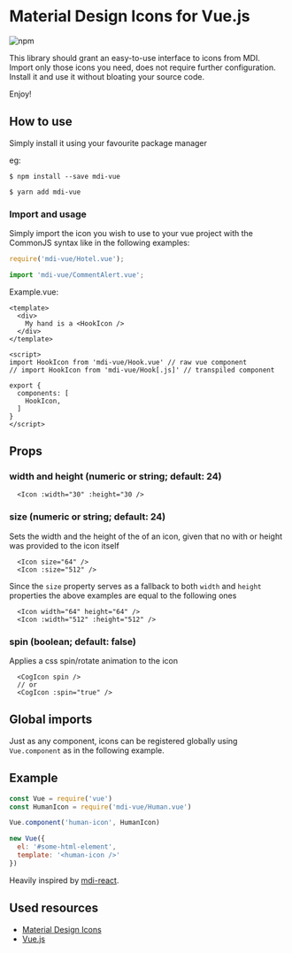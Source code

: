 # Material Design Icons for Vue.js

![npm](https://img.shields.io/npm/dw/mdi-vue)

This library should grant an easy-to-use interface to icons from MDI.  
Import only those icons you need, does not require further configuration. Install it and use it without bloating your source code.  

Enjoy! 

## How to use

Simply install it using your favourite package manager

eg: 
```
$ npm install --save mdi-vue
```
```
$ yarn add mdi-vue
```

### Import and usage

Simply import the icon you wish to use to your vue project with the CommonJS syntax like in the following examples:  

```js
require('mdi-vue/Hotel.vue');

import 'mdi-vue/CommentAlert.vue';
```

Example.vue:  
```vue
<template>
  <div>
    My hand is a <HookIcon />
  </div>
</template>

<script>
import HookIcon from 'mdi-vue/Hook.vue' // raw vue component
// import HookIcon from 'mdi-vue/Hook[.js]' // transpiled component

export {
  components: [
    HookIcon,
  ]
}
</script>
```

## Props
### width and height (numeric or string; default: 24)
```
  <Icon :width="30" :height="30 />
```

### size (numeric or string; default: 24)
Sets the width and the height of the of an icon, given that no with or height was provided to the icon itself
```
  <Icon size="64" />
  <Icon :size="512" />
```
Since the `size` property serves as a fallback to both `width` and `height` properties the above examples are equal to the following ones
```
  <Icon width="64" height="64" />
  <Icon :width="512" :height="512" />
```

### spin (boolean; default: false)
Applies a css spin/rotate animation to the icon
```
  <CogIcon spin />
  // or
  <CogIcon :spin="true" />
```


## Global imports

Just as any component, icons can be registered globally using `Vue.component` as in the following example.

## Example

```js
const Vue = require('vue')
const HumanIcon = require('mdi-vue/Human.vue')

Vue.component('human-icon', HumanIcon)

new Vue({
  el: '#some-html-element',
  template: '<human-icon />'
})
```

Heavily inspired by [mdi-react](https://github.com/levrik/mdi-react/).

## Used resources

- [Material Design Icons](https://materialdesignicons.com/)
- [Vue.js](https://vuejs.org/)
